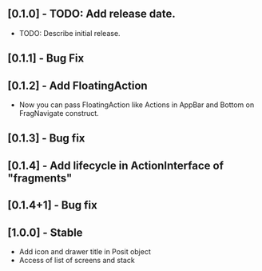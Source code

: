 ## [0.1.0] - TODO: Add release date.

* TODO: Describe initial release.

## [0.1.1] - Bug Fix

## [0.1.2] - Add FloatingAction

* Now you can pass FloatingAction like Actions in AppBar and Bottom on FragNavigate construct.

## [0.1.3] - Bug fix

## [0.1.4] - Add lifecycle in ActionInterface of "fragments"

## [0.1.4+1] - Bug fix

## [1.0.0] - Stable

* Add icon and drawer title in Posit object
* Access of list of screens and stack